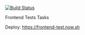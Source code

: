[![Build Status](https://travis-ci.org/eneko7/frontend_test.svg?branch=master)](https://travis-ci.org/eneko7/frontend_test)
<p>Frontend Tests Tasks</p>
<p>Deploy: <a target="_blank" href="https://build-62f7aycsi.now.sh/">https://frontend-test.now.sh</a><p>
